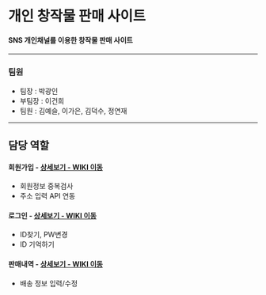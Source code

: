 # 개인 창작물 판매 사이트

#### SNS 개인채널를 이용한 창작물 판매 사이트

-------------------------------------------

### 팀원
 - 팀장 : 박광인
 - 부팀장 : 이건희
 - 팀원 : 김예슬, 이가은, 김덕수, 정연재

-------------------------------------------

## 담당 역할
#### 회원가입 - <a href="" >상세보기 - WIKI 이동</a>
- 회원정보 중복검사
- 주소 입력 API 연동

#### 로그인 - <a href="" >상세보기 - WIKI 이동</a>
- ID찾기, PW변경
- ID 기억하기

#### 판매내역 - <a href="" >상세보기 - WIKI 이동</a>
- 배송 정보 입력/수정
